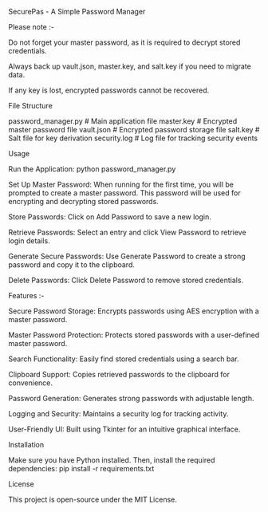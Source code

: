 SecurePas - A Simple Password Manager




Please note :-


Do not forget your master password, as it is required to decrypt stored credentials.

Always back up vault.json, master.key, and salt.key if you need to migrate data.

If any key is lost, encrypted passwords cannot be recovered.




File Structure

password_manager.py      # Main application file
master.key               # Encrypted master password file
vault.json               # Encrypted password storage file
salt.key                 # Salt file for key derivation
security.log             # Log file for tracking security events



Usage


Run the Application:
python password_manager.py

Set Up Master Password:
When running for the first time, you will be prompted to create a master password.
This password will be used for encrypting and decrypting stored passwords.

Store Passwords:
Click on Add Password to save a new login.

Retrieve Passwords:
Select an entry and click View Password to retrieve login details.

Generate Secure Passwords:
Use Generate Password to create a strong password and copy it to the clipboard.

Delete Passwords:
Click Delete Password to remove stored credentials.




Features :-



Secure Password Storage: Encrypts passwords using AES encryption with a master password.

Master Password Protection: Protects stored passwords with a user-defined master password.

Search Functionality: Easily find stored credentials using a search bar.

Clipboard Support: Copies retrieved passwords to the clipboard for convenience.

Password Generation: Generates strong passwords with adjustable length.

Logging and Security: Maintains a security log for tracking activity.

User-Friendly UI: Built using Tkinter for an intuitive graphical interface.





Installation

Make sure you have Python installed. Then, install the required dependencies:
pip install -r requirements.txt




License

This project is open-source under the MIT License.
